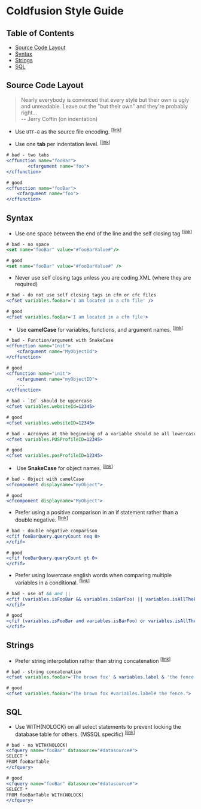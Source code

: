 # Coldfusion Style Guide

## Table of Contents

* [Source Code Layout](#source-code-layout)
* [Syntax](#syntax)
* [Strings](#strings)
* [SQL](#sql)

## Source Code Layout

> Nearly everybody is convinced that every style but their own is
> ugly and unreadable. Leave out the "but their own" and they're
> probably right... <br>
> -- Jerry Coffin (on indentation)

* <a name="utf-8"></a>
  Use `UTF-8` as the source file encoding.
<sup>[[link](#tabs-indentation)]</sup>

* <a name="tabs-indentation"></a>
  Use one **tab** per indentation level.
<sup>[[link](#tabs-indentation)]</sup>

```Coldfusion
# bad - two tabs
<cffunction name="fooBar">
		<cfargument name="foo">
</cffunction>

# good
<cffunction name="fooBar">
	<cfargument name="foo">
</cffunction>
```
## Syntax

* <a name="self-closing-tag"></a>
  Use one space between the end of the line and the self closing tag
<sup>[[link](#self-closing-tag)]</sup>

```Coldfusion
# bad - no space
<set name="fooBar" value="#fooBarValue#"/>

# good
<set name="fooBar" value="#fooBarValue#" />
```

* Never use self closing tags unless you are coding XML (where they are required)

```Coldfusion
# bad - do not use self closing tags in cfm or cfc files
<cfset variables.fooBar='I am located in a cfm file' />

# good
<cfset variables.fooBar='I am located in a cfm file'>
```

* <a name="camelCase"></a>
  Use **camelCase** for variables, functions, and argument names.
<sup>[[link](#camelCase)]</sup>
```Coldfusion
# bad - Function/argument with SnakeCase
<cffunction name="Init">
	<cfargument name="MyObjectId">
</cffunction>

# good
<cffunction name="init">
	<cfargument name="myObjectID">
	...
</cffunction>

# bad - `Id` should be uppercase
<cfset variables.websiteId=12345>

# good
<cfset variables.websiteID=12345>

# bad - Acronyms at the beginning of a variable should be all lowercase
<cfset variables.POSProfileID=12345>

# good
<cfset variables.posProfileID=12345>
```

* <a name="SnakeCase"></a>
  Use **SnakeCase** for object names.
<sup>[[link](#SnakeCase)]</sup>
```Coldfusion
# bad - Object with camelCase
<cfcomponent displayname="myObject">

# good
<cfcomponent displayname="MyObject">
```

* <a name="conditional-comparison"></a>
  Prefer using a positive comparison in an if statement rather than a double negative.
<sup>[[link](#conditional-comparison)]</sup>

```Coldfusion
# bad - double negative comparison
<cfif fooBarQuery.queryCount neq 0>
</cfif>

# good
<cfif fooBarQuery.queryCount gt 0>
</cfif>
```

* <a name="comparison"></a>
  Prefer using lowercase english words when comparing multiple variables in a conditional.
<sup>[[link](#comparison)]</sup>
```Coldfusion
# bad - use of && and ||
<cfif (variables.isFooBar && variables.isBarFoo) || variables.isAllTheFooBars>
</cfif>

# good
<cfif (variables.isFooBar and variables.isBarFoo) or variables.isAllTheFooBars>
</cfif>
```

## Strings

* <a name="string-interpolation"></a>
  Prefer string interpolation rather than string concatenation
<sup>[[link](#string-interpolation)]</sup>

```Coldfusion
# bad - string concatenation
<cfset variables.fooBar='The brown fox' & variables.label & 'the fence.'>

# good
<cfset variables.fooBar="The brown fox #variables.label# the fence.">
```

## SQL

* <a name="with-no-lock"></a>
  Use WITH(NOLOCK) on all select statements to prevent locking the database table for others. (MSSQL specific)
<sup>[[link](#with-no-lock)]</sup>

```Coldfusion
# bad - no WITH(NOLOCK)
<cfquery name="fooBar" datasource="#datasource#">
SELECT *
FROM fooBarTable
</cfquery>

# good
<cfquery name="fooBar" datasource="#datasource#">
SELECT *
FROM fooBarTable WITH(NOLOCK)
</cfquery>
```
